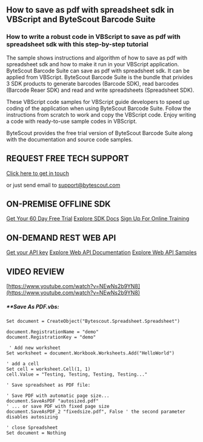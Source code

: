 ## How to save as pdf with spreadsheet sdk in VBScript and ByteScout Barcode Suite

### How to write a robust code in VBScript to save as pdf with spreadsheet sdk with this step-by-step tutorial

The sample shows instructions and algorithm of how to save as pdf with spreadsheet sdk and how to make it run in your VBScript application. ByteScout Barcode Suite can save as pdf with spreadsheet sdk. It can be applied from VBScript. ByteScout Barcode Suite is the bundle that privides 3  SDK products to generate barcodes (Barcode SDK), read barcodes (Barcode Reaer SDK) and read and write spreadsheets (Spreadsheet SDK).

 These VBScript code samples for VBScript guide developers to speed up coding of the application when using ByteScout Barcode Suite. Follow the instructions from scratch to work and copy the VBScript code. Enjoy writing a code with ready-to-use sample codes in VBScript.

ByteScout provides the free trial version of ByteScout Barcode Suite along with the documentation and source code samples.

## REQUEST FREE TECH SUPPORT

[Click here to get in touch](https://bytescout.zendesk.com/hc/en-us/requests/new?subject=ByteScout%20Barcode%20Suite%20Question)

or just send email to [support@bytescout.com](mailto:support@bytescout.com?subject=ByteScout%20Barcode%20Suite%20Question) 

## ON-PREMISE OFFLINE SDK 

[Get Your 60 Day Free Trial](https://bytescout.com/download/web-installer?utm_source=github-readme)
[Explore SDK Docs](https://bytescout.com/documentation/index.html?utm_source=github-readme)
[Sign Up For Online Training](https://academy.bytescout.com/)


## ON-DEMAND REST WEB API

[Get your API key](https://pdf.co/documentation/api?utm_source=github-readme)
[Explore Web API Documentation](https://pdf.co/documentation/api?utm_source=github-readme)
[Explore Web API Samples](https://github.com/bytescout/ByteScout-SDK-SourceCode/tree/master/PDF.co%20Web%20API)

## VIDEO REVIEW

[https://www.youtube.com/watch?v=NEwNs2b9YN8](https://www.youtube.com/watch?v=NEwNs2b9YN8)




<!-- code block begin -->

##### ****Save As PDF.vbs:**
    
```
Set document = CreateObject("Bytescout.Spreadsheet.Spreadsheet")

document.RegistrationName = "demo"
document.RegistrationKey = "demo"

 ' Add new worksheet
Set worksheet = document.Workbook.Worksheets.Add("HelloWorld")

' add a cell 
Set cell = worksheet.Cell(1, 1)
cell.Value = "Testing, Testing, Testing, Testing..."

' Save spreadsheet as PDF file:

' Save PDF with automatic page size...
document.SaveAsPDF "autosized.pdf"
' ... or save PDF with fixed page size
document.SaveAsPDF_2 "fixedsize.pdf", False ' the second parameter disables autosizing 

' close Spreadsheet
Set document = Nothing


```

<!-- code block end -->